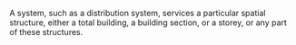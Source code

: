 A system, such as a distribution system, services a particular spatial structure, either a total building, a building section, or a storey, or any part of these structures.
